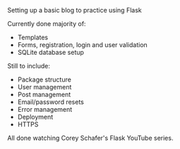 Setting up a basic blog to practice using Flask

Currently done majority of:
- Templates
- Forms, registration, login and user validation
- SQLite database setup

Still to include:
- Package structure
- User management
- Post management
- Email/password resets
- Error management
- Deployment
- HTTPS


All done watching Corey Schafer's Flask YouTube series.
